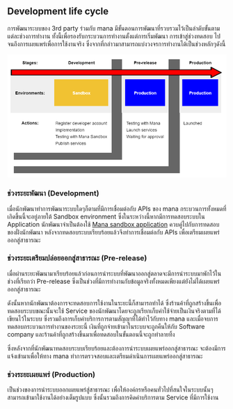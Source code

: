 ## Development life cycle
การพัฒนาระบบของ 3rd party ร่วมกับ mana มีขั้นตอนการพัฒนาที่รวบรวมไว้เป็นลำดับขั้นตามแต่ละช่วงการทำงาน ทั้งนี้เพื่อรองรับกระบวนการทำงานตั้งแต่การเริ่มพัฒนา การเข้าสู่ช่วงทดสอบ ไปจนถึงการเผยแพร่เพื่อการใช้งานจริง ซึ่งจากที่กล่าวมาสามารถแบ่งวงจรการทำงานได้เป็นช่วงหลักๆดังนี้

![a](../img/Introduction/life_cycle/lifecycle.PNG)

### ช่วงระยะพัฒนา (Development) 
เมื่อนักพัฒนาทำการพัฒนาระบบใดๆก็ตามที่มีการเชื่อมต่อกับ APIs ของ mana กระบวนการทั้งหมดที่เกิดขึ้นนี้จะอยู่ภายใต้ Sandbox environment ซึ่งในระหว่างนี้หากมีการทดสอบระบบใน Application นักพัฒนาจำเป็นต้องใช้ [Mana sandbox application](../Quickstarts/test_in_sandbox.md) ควบคู่ไปกับการทดสอบของฝั่งนักพัฒนา หลังจากทดสอบระบบเรียบร้อยแล้วจึงทำการเชื่อมต่อกับ APIs เพื่อเตรียมเผยแพร่ออกสู่สาธารณะ

### ช่วงระยะเตรียมปล่อยออกสู่สาธารณะ (Pre-release) 
เมื่อผ่านระยะพัฒนามาเรียบร้อยแล้วก่อนการนำระบบที่พัฒนาออกสู่ตลาดจะมีการนำระบบมาพักไว้ในช่วงที่เรียกว่า Pre-release ซึ่งเป็นช่วงที่มีการทำงานกับข้อมูลจริงทั้งหมดเพียงแต่ยังไม่ได้เผยแพร่ออกสู่สาธารณะ

ดังนั้นหากนักพัฒนาต้องการจะทดสอบการใช้งานในระยะนี้ก็สามารถทำได้ ซึ่งร้านค้าที่ถูกสร้างขึ้นเพื่อทดสอบระบบขณะนั้นจะใช้ Service ของนักพัฒนาโดยจะถูกเรียกเก็บค่าใช้จ่ายเป็นเงินจริงตามที่ได้เขียนไว้ในระบบ ซึ่งรวมถึงการเก็บค่าบริการการตามสัญญาที่ได้ทำไว้กับทาง mana และเมื่อจบการทดสอบกระบวนการทำงานของระยะนี้ เงินที่ถูกจ่ายเข้ามาในระบบจะถูกคืนให้กับ Software company และร้านค้าที่ถูกสร้างขึ้นมาเพื่อทดสอบในขั้นตอนนี้จะถูกทำลายทิ้ง

ซึ่งหลังจากที่นักพัฒนาทดสอบระบบเรียบร้อยและต้องการนำระบบเผยแพร่ออกสู่สาธารณะ จะต้องมีการแจ้งเข้ามาเพื่อให้ทาง mana ทำการตรวจสอบและเตรียมดำเนินการเผยแพร่ออกสู่สาธารณะ

### ช่วงระยะเผยแพร่ (Production)
เป็นช่วงของการนำระบบออกเผยแพร่สู่สาธารณะ เพื่อให้องค์กรหรือคนทั่วไปที่สนใจในระบบนั้นๆสามารถเข้ามาใช้งานได้อย่างเต็มรูปแบบ ซึ่งนั้นรวมถึงการคิดค่าบริการตาม Service ที่มีการใช้งาน